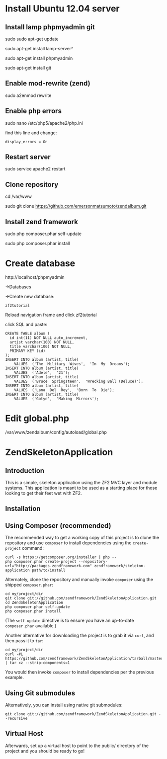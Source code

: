 Install Ubuntu 12.04 server
===========================

Install lamp phpmyadmin git
---------------------------
sudo sudo apt-get update

sudo apt-get install lamp-server^

sudo apt-get install phpmyadmin

sudo apt-get install git


Enable mod-rewrite (zend)
-------------------------
sudo a2enmod rewrite

Enable php errors
-----------------
sudo nano /etc/php5/apache2/php.ini 

find this line and change:
	
	display_errors = On

Restart server
--------------
sudo service apache2 restart

Clone repository
----------------
cd /var/www

sudo git clone https://github.com/emersonmatsumoto/zendalbum.git


Install zend framework
----------------------
sudo php composer.phar self-update

sudo php composer.phar install


Create database
===============

http://localhost/phpmyadmin

->Databases

->Create new database:
	
	zf2tutorial

Reload navigation frame and click zf2tutorial

click SQL and paste:


	CREATE TABLE album (
	  id int(11) NOT NULL auto_increment,
	  artist varchar(100) NOT NULL,
	  title varchar(100) NOT NULL,
	  PRIMARY KEY (id)
	);
	INSERT INTO album (artist, title)
		VALUES  ('The  Military  Wives',  'In  My  Dreams');
	INSERT INTO album (artist, title)
		VALUES  ('Adele',  '21');
	INSERT INTO album (artist, title)
		VALUES  ('Bruce  Springsteen',  'Wrecking Ball (Deluxe)');
	INSERT INTO album (artist, title)
		VALUES  ('Lana  Del  Rey',  'Born  To  Die');
	INSERT INTO album (artist, title)
		VALUES  ('Gotye',  'Making  Mirrors');

Edit global.php
===============

/var/www/zendalbum/config/autoload/global.php


ZendSkeletonApplication
=======================

Introduction
------------
This is a simple, skeleton application using the ZF2 MVC layer and module
systems. This application is meant to be used as a starting place for those
looking to get their feet wet with ZF2.


Installation
------------

Using Composer (recommended)
----------------------------
The recommended way to get a working copy of this project is to clone the repository
and use `composer` to install dependencies using the `create-project` command:

    curl -s https://getcomposer.org/installer | php --
    php composer.phar create-project --repository-url="http://packages.zendframework.com" zendframework/skeleton-application path/to/install

Alternately, clone the repository and manually invoke `composer` using the shipped
`composer.phar`:

    cd my/project/dir
    git clone git://github.com/zendframework/ZendSkeletonApplication.git
    cd ZendSkeletonApplication
    php composer.phar self-update
    php composer.phar install

(The `self-update` directive is to ensure you have an up-to-date `composer.phar`
available.)

Another alternative for downloading the project is to grab it via `curl`, and
then pass it to `tar`:

    cd my/project/dir
    curl -#L https://github.com/zendframework/ZendSkeletonApplication/tarball/master | tar xz --strip-components=1

You would then invoke `composer` to install dependencies per the previous
example.

Using Git submodules
--------------------
Alternatively, you can install using native git submodules:

    git clone git://github.com/zendframework/ZendSkeletonApplication.git --recursive

Virtual Host
------------
Afterwards, set up a virtual host to point to the public/ directory of the
project and you should be ready to go!
